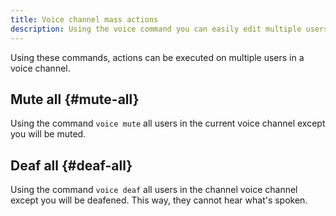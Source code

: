 ```yaml
---
title: Voice channel mass actions
description: Using the voice command you can easily edit multiple users in a voice channel.
---
```


Using these commands, actions can be executed on multiple users in a voice channel.

## Mute all {#mute-all}

Using the command `voice mute` all users in the current voice channel except you will be muted.

## Deaf all {#deaf-all}

Using the command `voice deaf` all users in the channel voice channel except you will be deafened.
This way, they cannot hear what's spoken.
